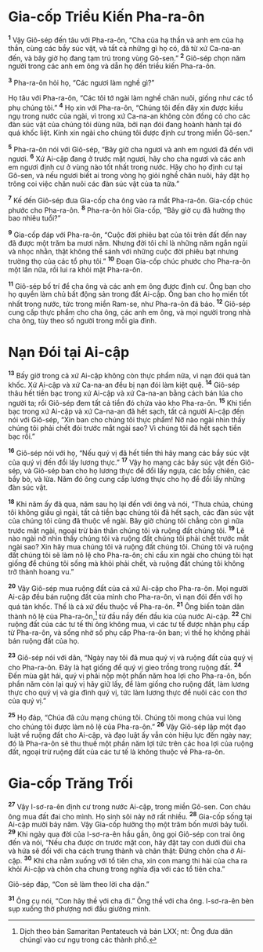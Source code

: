 # Gia-cốp Triều Kiến Pha-ra-ôn

<sup><b>1</b></sup> Vậy Giô-sép đến tâu với Pha-ra-ôn, “Cha của hạ thần và anh em của hạ thần, cùng các bầy súc vật, và tất cả những gì họ có, đã từ xứ Ca-na-an đến, và bây giờ họ đang tạm trú trong vùng Gô-sen.” <sup><b>2</b></sup> Giô-sép chọn năm người trong các anh em ông và dẫn họ đến triều kiến Pha-ra-ôn.

<sup><b>3</b></sup> Pha-ra-ôn hỏi họ, “Các ngươi làm nghề gì?”

Họ tâu với Pha-ra-ôn, “Các tôi tớ ngài làm nghề chăn nuôi, giống như các tổ phụ chúng tôi.” <sup><b>4</b></sup> Họ xin với Pha-ra-ôn, “Chúng tôi đến đây xin được kiều ngụ trong nước của ngài, vì trong xứ Ca-na-an không còn đồng cỏ cho các đàn súc vật của chúng tôi dùng nữa, bởi nạn đói đang hoành hành tại đó quá khốc liệt. Kính xin ngài cho chúng tôi được định cư trong miền Gô-sen.”

<sup><b>5</b></sup> Pha-ra-ôn nói với Giô-sép, “Bây giờ cha ngươi và anh em ngươi đã đến với ngươi. <sup><b>6</b></sup> Xứ Ai-cập đang ở trước mặt ngươi, hãy cho cha ngươi và các anh em ngươi định cư ở vùng nào tốt nhất trong nước. Hãy cho họ định cư tại Gô-sen, và nếu ngươi biết ai trong vòng họ giỏi nghề chăn nuôi, hãy đặt họ trông coi việc chăn nuôi các đàn súc vật của ta nữa.”

<sup><b>7</b></sup> Kế đến Giô-sép đưa Gia-cốp cha ông vào ra mắt Pha-ra-ôn. Gia-cốp chúc phước cho Pha-ra-ôn. <sup><b>8</b></sup> Pha-ra-ôn hỏi Gia-cốp, “Bây giờ cụ đã hưởng thọ bao nhiêu tuổi?”

<sup><b>9</b></sup> Gia-cốp đáp với Pha-ra-ôn, “Cuộc đời phiêu bạt của tôi trên đất đến nay đã được một trăm ba mươi năm. Nhưng đời tôi chỉ là những năm ngắn ngủi và nhọc nhằn, thật không thể sánh với những cuộc đời phiêu bạt nhưng trường thọ của các tổ phụ tôi.” <sup><b>10</b></sup> Ðoạn Gia-cốp chúc phước cho Pha-ra-ôn một lần nữa, rồi lui ra khỏi mặt Pha-ra-ôn.

<sup><b>11</b></sup> Giô-sép bố trí để cha ông và các anh em ông được định cư. Ông ban cho họ quyền làm chủ bất động sản trong đất Ai-cập. Ông ban cho họ miền tốt nhất trong nước, tức trong miền Ram-se, như Pha-ra-ôn đã bảo. <sup><b>12</b></sup> Giô-sép cung cấp thực phẩm cho cha ông, các anh em ông, và mọi người trong nhà cha ông, tùy theo số người trong mỗi gia đình.

# Nạn Ðói tại Ai-cập

<sup><b>13</b></sup> Bấy giờ trong cả xứ Ai-cập không còn thực phẩm nữa, vì nạn đói quá tàn khốc. Xứ Ai-cập và xứ Ca-na-an đều bị nạn đói làm kiệt quệ. <sup><b>14</b></sup> Giô-sép thâu hết tiền bạc trong xứ Ai-cập và xứ Ca-na-an bằng cách bán lúa cho người ta; rồi Giô-sép đem tất cả tiền đó chứa vào kho Pha-ra-ôn. <sup><b>15</b></sup> Khi tiền bạc trong xứ Ai-cập và xứ Ca-na-an đã hết sạch, tất cả người Ai-cập đến nói với Giô-sép, “Xin ban cho chúng tôi thực phẩm! Nỡ nào ngài nhìn thấy chúng tôi phải chết đói trước mắt ngài sao? Vì chúng tôi đã hết sạch tiền bạc rồi.”

<sup><b>16</b></sup> Giô-sép nói với họ, “Nếu quý vị đã hết tiền thì hãy mang các bầy súc vật của quý vị đến đổi lấy lương thực.” <sup><b>17</b></sup> Vậy họ mang các bầy súc vật đến Giô-sép, và Giô-sép ban cho họ lương thực để đổi lấy ngựa, các bầy chiên, các bầy bò, và lừa. Năm đó ông cung cấp lương thực cho họ để đổi lấy những đàn súc vật.

<sup><b>18</b></sup> Khi năm ấy đã qua, năm sau họ lại đến với ông và nói, “Thưa chúa, chúng tôi không giấu gì ngài, tất cả tiền bạc chúng tôi đã hết sạch, các đàn súc vật của chúng tôi cũng đã thuộc về ngài. Bây giờ chúng tôi chẳng còn gì nữa trước mặt ngài, ngoại trừ bản thân chúng tôi và ruộng đất chúng tôi. <sup><b>19</b></sup> Lẽ nào ngài nỡ nhìn thấy chúng tôi và ruộng đất chúng tôi phải chết trước mắt ngài sao? Xin hãy mua chúng tôi và ruộng đất chúng tôi. Chúng tôi và ruộng đất chúng tôi sẽ làm nô lệ cho Pha-ra-ôn; chỉ cầu xin ngài cho chúng tôi hạt giống để chúng tôi sống mà khỏi phải chết, và ruộng đất chúng tôi không trở thành hoang vu.”

<sup><b>20</b></sup> Vậy Giô-sép mua ruộng đất của cả xứ Ai-cập cho Pha-ra-ôn. Mọi người Ai-cập đều bán ruộng đất của mình cho Pha-ra-ôn, vì nạn đói đến với họ quá tàn khốc. Thế là cả xứ đều thuộc về Pha-ra-ôn. <sup><b>21</b></sup> Ông biến toàn dân thành nô lệ của Pha-ra-ôn,[^1-17725061-bd88-4e0b-ba1d-8cee6dbb3f47] từ đầu nầy đến đầu kia của nước Ai-cập. <sup><b>22</b></sup> Chỉ ruộng đất của các tư tế thì ông không mua, vì các tư tế được nhận phụ cấp từ Pha-ra-ôn, và sống nhờ số phụ cấp Pha-ra-ôn ban; vì thế họ không phải bán ruộng đất của họ.

<sup><b>23</b></sup> Giô-sép nói với dân, “Ngày nay tôi đã mua quý vị và ruộng đất của quý vị cho Pha-ra-ôn. Ðây là hạt giống để quý vị gieo trồng trong ruộng đất. <sup><b>24</b></sup> Ðến mùa gặt hái, quý vị phải nộp một phần năm hoa lợi cho Pha-ra-ôn, bốn phần năm còn lại quý vị hãy giữ lấy, để làm giống cho ruộng đất, làm lương thực cho quý vị và gia đình quý vị, tức làm lương thực để nuôi các con thơ của quý vị.”

<sup><b>25</b></sup> Họ đáp, “Chúa đã cứu mạng chúng tôi. Chúng tôi mong chúa vui lòng cho chúng tôi được làm nô lệ của Pha-ra-ôn.” <sup><b>26</b></sup> Vậy Giô-sép lập một đạo luật về ruộng đất cho Ai-cập, và đạo luật ấy vẫn còn hiệu lực đến ngày nay; đó là Pha-ra-ôn sẽ thu thuế một phần năm lợi tức trên các hoa lợi của ruộng đất, ngoại trừ ruộng đất của các tư tế là không thuộc về Pha-ra-ôn.

# Gia-cốp Trăng Trối

<sup><b>27</b></sup> Vậy I-sơ-ra-ên định cư trong nước Ai-cập, trong miền Gô-sen. Con cháu ông mua đất đai cho mình. Họ sinh sôi nảy nở rất nhiều. <sup><b>28</b></sup> Gia-cốp sống tại Ai-cập mười bảy năm. Vậy Gia-cốp hưởng thọ một trăm bốn mươi bảy tuổi. <sup><b>29</b></sup> Khi ngày qua đời của I-sơ-ra-ên hầu gần, ông gọi Giô-sép con trai ông đến và nói, “Nếu cha được ơn trước mặt con, hãy đặt tay con dưới đùi cha và hứa sẽ đối với cha cách trung thành và chân thật: Ðừng chôn cha ở Ai-cập. <sup><b>30</b></sup> Khi cha nằm xuống với tổ tiên cha, xin con mang thi hài của cha ra khỏi Ai-cập và chôn cha chung trong nghĩa địa với các tổ tiên cha.”

Giô-sép đáp, “Con sẽ làm theo lời cha dặn.”

<sup><b>31</b></sup> Ông cụ nói, “Con hãy thề với cha đi.” Ông thề với cha ông. I-sơ-ra-ên bèn sụp xuống thờ phượng nơi đầu giường mình.

[^1-17725061-bd88-4e0b-ba1d-8cee6dbb3f47]: Dịch theo bản Samaritan Pentateuch và bản LXX; nt: Ông đưa dân chúngï vào cư ngụ trong các thành phố.
